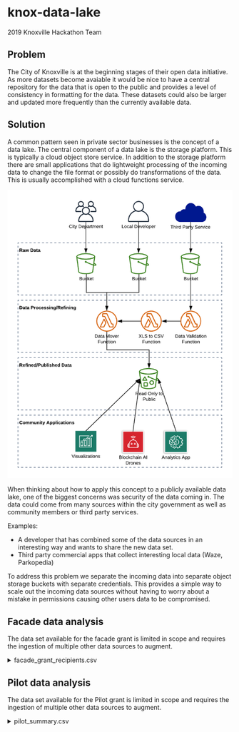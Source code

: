 # knox-data-lake
2019 Knoxville Hackathon Team

## Problem
The City of Knoxville is at the beginning stages of their open data initiative. As more datasets become avaiable it would be nice to have a central repository for the data that is open to the public and provides a level of consistency in formatting for the data. These datasets could also be larger and updated more frequently than the currently available data. 

## Solution
A common pattern seen in private sector businesses is the concept of a data lake. The central component of a data lake is the storage platform. This is typically a cloud object store service. In addition to the storage platform there are small applications that do lightweight processing of the incoming data to change the file format or possibly do transformations of the data. This is usually accomplished with a cloud functions service.

![Logo](knox_data_lake_arch.png?sanitize=1 "Knox Data Lake Architecture")

When thinking about how to apply this concept to a publicly available data lake, one of the biggest concerns was security of the data coming in. The data could come from many sources within the city government as well as community members or third party services.

Examples: 
- A developer that has combined some of the data sources in an interesting way and wants to share the new data set.
- Third party commercial apps that collect interesting local data (Waze, Parkopedia)

To address this problem we separate the incoming data into separate object storage buckets with separate credentials. This provides a simple way to scale out the incoming data sources without having to worry about a mistake in permissions causing other users data to be compromised.

## Facade data analysis
The data set available for the facade grant is limited in scope and requires the ingestion of multiple other data sources to augment.

<details><summary>facade_grant_recipients.csv</summary>
<p>

 | FUND SOURCE | ADDRESS | BUSINESS | STATUS | FAĂADE PROGRAM AMOUNT | FUNDS AVAILABLE |
 |--------------------------|----------------------------------|------------------------------|------------------------|-----------------------|-----------------|
 | General Funds | 1200/1210 N Central | Knoxvill Preservation | Completed (01/05/2009) | 78,246.00 | 521,754.00 |
 | General Funds | 200 W. Jackson Ave | David Dewhirst | Completed (07/22/2009) | 50,000.00 | 471,754.00 |
 | General Funds | 415 W. Depot | Jack O'Hanlon | Completed (07/22/2009) | 36,435.20 | 435,318.80 |
 | General Funds | 2461 M.L.K. | Ira Grimes | Completed (02/11/2010) | 49,858.73 | 385,460.07 |
 | General Funds | 3404 M.L.K. | David Andrews | Completed (04/15/2010) | 49,364.00 | 336,096.07 |
 | General Funds | 109 Bertrand | E. TN Mechanical | Completed (09/02/2010) | 38,543.00 | 297,553.07 |
 | General Funds | 1831 McCalla | E. TN Mechanical | Completed (09/02/2010) | 45,857.00 | 251,696.07 |
 | General Funds | 3911 M.L.K. | Charles Holland | Completed (05/06/2010) | 40,672.00 | 211,024.07 |
 | General Funds | 726 Chickamauga | The Parlor, LLC | Completed (08/05/2011) | 30,217.92 | 180,806.15 |
 | General Funds | 106 Ogle Ave | Delta Group, LLC | Completed (10/17/2011) | 50,000.00 | 130,806.15 |
 | General Funds | 2120 Magnolia | Tony Shin | Completed (5/30/2012) | 48,355.20 | 82,450.95 |
 | General Funds | 3610 Magnolia Ave | Gary White/Mark Bigelow | Completed (5/17/2012) | 50,000.00 | 32,450.95 |
 | General Funds | 2444 M.L.K. | Charles Frazier | Completed (5/22/2012) | 46,940.00 | -14,489.05 |
 | General Funds | 120 W. Okalhoma | Teresa Winters | Completed (5/23/2012) | 15,006.00 | -29,495.05 |
 | General Funds | 119 Central Street | Nancy Voith | Completed (11/11/2014) | 50,000.00 | 0.00 |
 | General Funds | 525 N. Gay Street | Hatcher Hill | Completed (9/1/2013) | 50,000.00 | 0.00 |
 | General Funds | 211 Jessamine | Bittle & Sons | Completed 4/30/14 | 50,000.00 | 0.00 |
 | General Funds | 104 E. Fifth | Fifth Avenue Partners | Completed 11/11/2014 | 50,000.00 | 0.00 |
 | General Funds | 1116 Sixth Avenue | Christopher Pease | Completed 5/7/2014 | 50,000.00 | 0.00 |
 | General Funds | 618 N. Broadway | Twofold Purchase | Completed 4/16/2014 | 49,417.00 | 0.00 |
 | General Funds | 1115 Sixth Avenue | Christopher Pease | Completed 8/17/2015 | 50,000.00 | 0.00 |
 | General Funds | 2501 N. Central Street | Keith Windows | Completed 10/31/2015 | 28,225.00 | 0.00 |
 | General Funds | 923 N. Central Street | Dale Mackey/Shawn Poynter | Completed 11/12/2015 | 48,981.00 | 0.00 |
 | General Funds | 318 N. Gay Street | Regas Building, LLC | Completed 12/21/2015 | 50,000.00 | 0.00 |
 | General Funds | 412 Gay Street (3 Bldgs) | Hatcher Hill | Completed 12/13/2015 | 150,000.00 | 0.00 |
 | General Funds | 1104 McCalla Avenue | Twofold Purchase | Completed 1/31/2016 | 50,000.00 | 0.00 |
 | General Funds | 1601 Western Avenue | Hatcher Hill | Completed 4/30/2016 | 50,000.00 | 0.00 |
 | General Funds | 210 W. Magnolia Avenue | Bridge Properties | Completed 4/30/2016 | 50,000.00 | 0.00 |
 | General Funds | 201/203 Depot Avenue (2 Bldgs) | Depot Development | Completed 5/31/2016 | 100,000.00 | 0.00 |
 | General Funds | 1138 N. Broadway | Fourfold Purchase | Completed 5/31/2016 | 34,100.00 | 0.00 |
 | General Funds | 108-114 E. Jackson (3 Bldgs) | Old City Amigos | Completed 6/30/2016 | 100,000.00 | 0.00 |
 | General Funds | 1120 Sevier Avenue | Brett Honeycutt | Completed 8/31/2016 | 50,000.00 | 0.00 |
 | General Funds | 213 E. Fourth Avenue | Knox 213 LLC | Completed 9/30/2016 | 50,000.00 | 0.00 |
 | General Funds | 1147 Sevier Avenue | Zach & Hao Land | Completed 9/30/2017 | 41,790.00 | 0.00 |
 | General Funds | 835 N. Central Street | 835 Central LLC | Completed 8/30/2017 | 50,000.00 | 0.00 |
 | General Funds | 700 Sevier Avenue | Greg Cates/Peter Medlyn | Completed 1/31/2017 | 50,000.00 | 0.00 |
 | General Funds | 2423 N. Central Street | John Sanders | Completed 7/30/2017 | 50,000.00 | 0.00 |
 | General Funds | 902 N. Central Avenue | Jordan Wilkerson | Completed 11/30/17 | 50,000.00 | 0.00 |
 | General Funds | 745 & 751 N. Broadway | SMJT, LLC | Completed 9/1/2018 | 76,000.00 | 0.00 |
 | General Funds | 730 N. Broadway | Jim and Lori Klonaris | Completed 3/31/2018 | 100,000.00 | 0.00 |
 | General Funds | 113-119 S. Gay Street | Courtland Group | Under Construction | 50,000.00 | 0.00 |
 | General Funds | 2300 E. Magnolia | Park City Improvement LLC | Completed 10/28/2018 | 50,000.00 | 0.00 |
 | General Funds | 119 W. Fifth Avenue | Mark Hickman | Completed 7/25/2018 | 50,000.00 | 0.00 |
 | General Funds | 800 N. Broadway | Matt Reed/Lloyd Montgomery | Completed 8/7/2018 | 50,000.00 | 0.00 |
 | General Funds | 1300 McCalla | Derek White | Completed 8/20/2018 | 50,000.00 | 0.00 |
 | General Funds | 2320 N. Central | Byron Williamson | Completed 8/28/2018 | 50,000.00 | 0.00 |
 | General Funds | 2411 N. Central | Loch and Key Holdings | Completed 5/30/2018 | 50,000.00 | 0.00 |
 | General Funds | 2417 N. Central | Elst Brewing | Under Construction | 50,000.00 | 0.00 |
 | General Funds | 930 N. Broadway | Broadway Carpets | Completed 11/16/2018 | 50,000.00 | 0.00 |
 | General Funds | 1717 N. Broadway | Semeco Enterprises, LLC | Under Construction | 50,000.00 | 0.00 |
 | General Funds | 2200 & 2202 MLK | Cherokee Health | Under Construction | 100,000.00 | 0.00 |
 | General Funds | 1731 Western Avenue | Hatcher Hill Properties | Under Construction | 100,000.00 | 0.00 |
 | CDBG Funds | 2200 M.L.K. (2 Bldgs) | Hardy Bldgs | Completed (02/14/2006) | 135,689.63 | 0.00 |
 | CDBG Funds | 2446 M.L.K. | Kim Cannon | Completed (04/05/2006) | 32,795.40 | 0.00 |
 | CDBG Funds | 301 N. Central | Dewhirst Const | Completed (01/19/2007) | 50,000.00 | 0.00 |
 | CDBG Funds | 501 Arthur St | Michael Elliott | Completed (08/17/2007) | 50,000.00 | 0.00 |
 | CDBG Funds | 3920 M.L.K. | Josh Jordan | Completed (12/08/2008) | 15,385.00 | 0.00 |
 | CDBG Funds | 3930 M.L.K. | Terri-Cade Hill | Completed (04/21/2009) | 55,840.00 | 0.00 |
 | CDBG Funds | 500 Arthur St | Peter J. Biasella | Completed (07/21/2010) | 46,706.00 | 0.00 |
 | CDBG Funds | 1537 Western Ave | James Hodge | Completed (11/05/2010) | 41,352.00 | 0.00 |
 | CDBG Funds | 1551 Western Ave | Betty Martin | Completed (07/08/2011) | 56,161.00 | 0.00 |
 | CDBG Funds | 2117 Middlebrook Pk | SpdRcr | Completed (01/10/2012) | 42,500.00 | 0.00 |
 | CDBG Funds | 2350 E. Magnolia Ave | T. Scott Jones | Completed (12/05/2011) | 50,000.00 | 0.00 |
 | CDBG Funds | 529 N Gay St | William D. Harris | Completed (10/19/2012 | 41,022.00 | 0.00 |
 | CDBG Funds | 412/416 W. Jackson (2 Bldgs) | Heinz/Dewhirst | Completed (11/16/2012) | 100,000.00 | 0.00 |
 | CDBG Funds | 1320 N. Broadway | Patrick McInturff | Completed 8/14/2014 | 50,000.00 | 0.00 |
 | CDBG Funds | 2018 Davenport Road | Elizabeth McWhirter | Completed 7/14/2015 | 50,000.00 | 0.00 |
 | CDBG Funds | 605 Sevier Avenue | David Glass | Completed 7/10/2015 | 52,197.00 | 0.00 |
 | CDBG Funds | 308/312/410 W. Jackson (3 Bldgs) | David Dewhirst | Completed (05/04/2011) | 150,000.00 | 0.00 |
 | CDBG Funds | 800 Tyson | Patricia Smith | Completed 6/1/2015 | 48,000.00 | 0.00 |
 | CDBG Funds | 1828 McCalla Avenue | Gwendolyn Harshaw | Completed 4/22/2015 | 50,000.00 | 0.00 |
 | CDBG Funds | 2411 Magnolia Avenue | Knox County Education Assoc. | Completed 7/29/2015 | 35,648.00 | 0.00 |
 | CDBG Funds | 309 Central Street | Depot Development | Completed 8/17/2015 | 50,000.00 | 0.00 |
 | CDBG Funds | 505 Cooper Street | Taie Li | Completed 10/21/2015 | 46,236.00 | 0.00 |
 | CDBG Funds | 714 N. Broadway | Bobby Copeland | Completed 12/30/2014 | 50,000.00 | 0.00 |
 | CDBG Funds | 1123 N. Central | David Belcher | Completed 3/31/2016 | 47,170.00 | 0.00 |
 | CDBG Funds | 3814 MLK | Jervis Brown | Completed 10/28/2016 | 50,000.00 | 0.00 |
 | CDBG Funds | 3701 Sevierville Pike | Brian Hann, Jason Stephens | Completed 3/31/2017 | 50,000.00 | 0.00 |
 | CDBG Funds | 629 Broadway | Stone Street Group | Completed 1/31/2018 | 50,000.00 | 0.00 |
 | CDBG Funds | 3900 MLK | Ignite Solutions LLC | Under Construction | 50,000.00 | 0.00 |
 | CDBG Funds | 1700 N. Central Street | Andrew Edens | Completed 7/9/2018 | 50,000.00 | 0.00 |
 | Magnolia Warehouse Funds | 1725 E. Magnolia | Faye & Frances Levert | Completed 5/15/2016 | 53,545.00 | 0.00 |
 | Magnolia Warehouse Funds | 103 Jessamine (3 Bldgs) | Gray Holdges Electric | Completed 2/24/2014 | 157,455.00 | 0.00 |
 | Magnolia Warehouse Funds | 106 E. Depot (2 Bldgs) | Dewhirts/Heinz | Completed 2/26/2014 | 150,000.00 | 0.00 |
 | Magnolia Warehouse Funds | 711 Hall of Fame | Richard Kelley | Completed 7/30/2013 | 50,000.00 | 0.00 |
 | EZ Funds | Facade Misc Expenses | 0 | 0 | 305.00 | 0.00 |
 | EZ Funds | 700 N. Broadway | High Oaks Const | Completed (11/01/2006) | 50,000.00 | 0.00 |
 | EZ Funds | 8, 10, & 12 Emory | Duane Grieve #2 | Completed (05/08/2007) | 11,409.00 | 0.00 |
 | EZ Funds | 119 Jennings St | Ironwood Studio | Completed (09/14/2007) | 39,564.18 | 0.00 |
 | EZ Funds | 8, 10, & 12 Emory (3 Bldgs) | Duane Grieve #1 | Completed (10/30/2007) | 51,000.00 | 0.00 |
 | EZ Funds | 754 N. Broadway | James F Glasscock | Completed (01/02/2008) | 50,000.00 | 0.00 |
 | EZ Funds | 846 N. Central | 846 N. Central, LLC | Completed (04/30/2008) | 50,000.00 | 0.00 |
 | EZ Funds | 18 Emory Pl | G O M P Properties | Completed (05/14/2008) | 99,828.00 | 0.00 |
 | EZ Funds | 103 Bearden Pl | Mary Jo Bolin Madden | Completed (05/27/2008) | 19,828.94 | 0.00 |
 | EZ Funds | 912 N. Central | N Central Village | Completed (07/10/2008) | 50,000.00 | 0.00 |
 | EZ Funds | 127 Jennings St | Harley M. Lusk | Completed (08/08/2008) | 26,786.40 | 0.00 |
 | EZ Funds | 608 N. Broadway | Harbâs Carpet  | Completed (10/02/2008) | 59,112.94 | 0.00 |
 | EZ Funds | 615 N. Broadway | C&B Properties | Completed (11/18/2008) | 50,000.00 | 0.00 |
 | EZ Funds | 623 N. Central (7 Bldgs) | James Monday | Completed (03/13/2009) | 307,218.00 | 0.00 |
 | EZ Funds | 922 N. Central | Neal Green | Completed (03/19/2009) | 50,000.00 | 0.00 |
 | EZ Funds | 212 W. Magnolia | ROP, LLC | Completed (07/22/2009) | 41,697.36 | 0.00 |
 | EZ Funds | 724 N Broadway | Jim Claiborne | Completed (07/23/2009) | 50,000.00 | 0.00 |
 | EZ Funds | 1121 N. Central St. | Albert Harb | Completed (10/28/2009) | 36,536.81 | 0.00 |
 | EZ Funds | 736 N. Broadway | Khalid A. Hijer | Completed (11/17/2009) | 49,600.00 | 0.00 |
 | EZ Funds | 2634 E. Magnolia | Lakeridge Rentals | Completed (12/30/2009) | 64,959.55 | 0.00 |
 | EZ Funds | 741 N. Broadway | Paramount Cleaners | Completed (03/11/2010) | 77,200.00 | 0.00 |
 | EZ Funds | 643 N. Broadway (2 Bldgs) | Michael Denton | Completed (03/26/2010) | 100,000.00 | 0.00 |
 | EZ Funds | 600 N. Broadway | Harb's Carpet | Completed (05/03/2010) | 32,972.00 | 0.00 |
 | EZ Funds | 4111 Martin Mill | Harry K. Allen | Completed (05/20/2010) | 25,724.00 | 0.00 |
 | EZ Funds | 4305 Martin Mill Pk | Vend-A-Wash | Completed (06/01/2010) | 41,646.00 | 0.00 |
 | EZ Funds | 605 N. Broadway | DEC Land Co | Completed (06/01/2010) | 50,000.00 | 0.00 |
 | EZ Funds | 601/603 N. Broadway (2Bldgs) | 617 Central Corp | Completed (06/09/2010) | 100,000.00 | 0.00 |
 | EZ Funds | 706 N. Broadway | Cigarette Service Co | Completed (06/09/2010) | 50,000.00 | 0.00 |
 | EZ Funds | 4124 Martin Mill | Greg Snyder | Completed (06/09/2010) | 30,871.00 | 0.00 |
 | EZ Funds | 25 Emory Pl | Francis Wood | Completed (06/17/2010) | 27,400.00 | 0.00 |
 | EZ Funds | 514 W. Jackson | John Sanders | Completed (07/19/2010) | 50,000.00 | 0.00 |
 | EZ Funds | 3839 Martin Mill Pk | Todd Greene | Completed (07/30/2010) | 50,000.00 | 0.00 |
 | EZ Funds | 3832 Martin Mill | Rocky Top Heat & Air | Completed (08/01/2010) | 50,000.00 | 0.00 |
 | EZ Funds | 2125 Middlebrook Pk | SpdRcr, LLC | Completed (08/04/2010) | 50,000.00 | 0.00 |
 | EZ Funds | 3, 15, 23 Emory Place (3 Bldgs) | Emory Pl Partners | Completed (08/09/2010) | 241,212.80 | 0.00 |
 | EZ Funds | 842 N Central | 846 N. Central, LLC | Completed (08/09/2010) | 33,720.00 | 0.00 |
 | EZ Funds | 200 Jennings Ave (3 Bldgs) | Scott Partin | Completed (08/09/2010) | 134,202.00 | 0.00 |
 | EZ Funds | 4200 Martin Mill | Monir Girgia (King Tut) | Completed (08/10/2010) | 16,774.40 | 0.00 |
 | EZ Funds | 109 Bertrand | E. TN Mechanical | Completed (09/02/2010) | 32,429.00 | 0.00 |
 | EZ Funds | 1831 McCalla | E. TN Mechanical | Completed (09/02/2010) | 43,868.00 | 0.00 |
</p>
</details>

## Pilot data analysis
The data set available for the Pilot grant is limited in scope and requires the ingestion of multiple other data sources to augment.

<details><summary>pilot_summary.csv</summary>
<p>

| City of Knoxville PILOT Projects | Term | End Date | Address | Frozen pre-project  City & County Taxes (PILOT) | Post-project  appraised value | Post-project estimated        City Taxes | Post-project estimated County  Taxes | Post-project estimated City & County  Taxes | Projected increase in City & County Taxes |
|----------------------------------------------------------------------------------------------------------------------|-------|----------|--------------------------|-------------------------------------------------|-------------------------------|------------------------------------------|--------------------------------------|---------------------------------------------|-------------------------------------------|
| Sterchi Lofts | 10 | 2013 | 116 S. Gay St. | $14,856 | $6,491,200 | $63,972 | $55,045 | $119,017 | $104,161 |
| Emporium | 11 | 2014 | 100 S. Gay St. | $6,490 | $5,118,100 | $50,440 | $43,401 | $93,841 | $87,351 |
| 17 Market Square Upper | 10 | 2014 | 17 Market Sq. | $10,650 | $2,639,900 | $26,017 | $22,386 | $48,403 | $37,753 |
| 17 Market Square Lower | 10 | 2014 | 17 Market Sq. | $10,650 | $2,277,400 | $22,444 | $19,312 | $41,757 | $31,107 |
| One Centre Square | 11 | 2014 | 605 S. Gay St. | $176,633 | $12,671,300 | $124,878 | $107,453 | $232,331 | $55,698 |
| Hampton Inn | 9 | 2015 | 618 Main St. | $14,880 | $8,034,200 | $79,179 | $68,130 | $147,309 | $132,429 |
| 16,18,20,22 Market Square | 10 | 2015 | 16,18,20,22 Market Sq. | $11,728 | $3,061,300 | $30,170 | $25,960 | $56,130 | $44,402 |
| Hilton Garden Inn | 5 | 2017 | 1706 Cumberland Ave. | $40,542 | $7,510,600 | $74,018 | $63,690 | $137,708 | $97,166 |
|  |  |  |  |  |  |  |  |  |  |
| 36 Market Square | 10 | 2021 | 36 Market Sq. | $5,772 | $1,569,900 | $15,472 | $13,313 | $28,784 | $23,012 |
| Minvilla Manor | 20 | 2029 | 447 N. Broadway | $1,584 | $3,064,300 | $30,199 | $25,985 | $56,185 | $54,601 |
| Tennessee Armature | 15 | 2025 | 103 S. Gay St. | $17,441 | $5,052,100 | $49,789 | $42,842 | $92,631 | $75,190 |
| Medical Arts Building | 10 | 2025 | 603 Main St. | $43,523 | $9,302,800 | $91,681 | $78,888 | $170,569 | $127,046 |
| Tailor Lofts | 15 | 2029 | 430 S. Gay St. | $6,151 | $1,791,000 | $17,651 | $15,188 | $32,838 | $26,687 |
| White Lily | 15 | 2029 | 222 N. Central St. | $2,345 | $4,326,100 | $42,635 | $36,685 | $79,320 | $76,975 |
| Evolve | 5 | 2019 | 2006 Cumberland Ave. | $49,399 | $11,916,200 | $117,437 | $101,049 | $218,486 | $169,087 |
| Depot Development | 12 | 2026 | 303 N. Central St. | $9,219 | $3,892,500 | $38,361 | $33,008 | $71,370 | $62,151 |
| Guyot Properties (Balter Brewing) | 12 | 2027 | 100 S. Broadway | $8,411 | $1,162,700 | $11,459 | $9,860 | $21,318 | $12,907 |
| The Daniel | 12 | 2027 | 118 W. Jackson Ave. | $10,224 | $9,731,800 | $95,909 | $82,526 | $178,434 | $168,210 |
| Jackson Terminal | 12 | 2027 | 205 W. Jackson Ave. | $9,017 | $2,320,600 | $22,870 | $19,679 | $42,549 | $33,532 |
| Holston Oak Apartments | 16 | 2032 | 1817 Riverside Dr. | $65,094 | $12,791,200 | $126,060 | $108,469 | $234,529 | $169,435 |
| Arbor Place Apartments | 15 | 2030 | 2727 Arbor Pl. | $72,782 | $16,937,100 | $166,919 | $143,627 | $310,545 | $237,763 |
| Patricia Nash | 12 | 2027 | 1132 N. Sixth Ave. | $2,024 | $135,800 | $1,338 | $1,152 | $2,490 | $466 |
| Stonewall Lofts | 15 | 2030 | 5022 Chapman Hwy. | $20,234 | $3,099,400 | $30,545 | $26,283 | $56,828 | $36,594 |
| Southland Square | 15 | 2030 | 3423 Sevier Ave. | $45,096 | $5,962,400 | $58,761 | $50,561 | $109,322 | $64,226 |
| The Tennessean | 12 | 2027 | 0 Henley St. | $29,343 | $9,512,700 | $93,750 | $80,668 | $174,417 | $145,074 |
| Brookvale | 5 | 2021 | 6016 Brookvale Ln. | $42,000 | $7,279,700 | $71,743 | $61,732 | $133,475 | $91,475 |
| The Standard | 7 | 2021 | 705 S. Seventeenth St. | $32,374 | $39,601,631 | $390,282 | $335,822 | $726,104 | $693,730 |
| Farragut Hotel | 25 | 2041 | 530 S. Gay St. | $72,189 | $13,248,400 | $130,566 | $112,346 | $242,912 | $170,723 |
| The Cumberland | 15 | 2031 | 1830 Cumberland Ave. | $75,496 | $17,836,400 | $175,781 | $151,253 | $327,034 | $251,538 |
| Efficient Electric | 18 | 2035 | 1150 McCalla Ave. | $3,943 | $2,373,000 | $23,386 | $20,123 | $43,509 | $39,566 |
| Keener Lofts | 12 | 2029 | 701 Worlds Fair Park Dr. | $7,900 | $2,000,000 | $19,710 | $16,960 | $36,670 | $28,770 |
| Stockyard Lofts | 12 | 2029 | 115 Willow Ave. | $37,600 | $28,404,820 | $279,935 | $240,873 | $520,808 | $483,208 |
| Tyson/Jennings Development | 13 | 2030 | 200 Jennings Ave. | $1,307 | $4,760,000 | $46,911 | $40,365 | $87,276 | $85,969 |
| Embassy Suites | 15 | 2033 | 505 S. Gay St. | $131,117 | $27,500,000 | $271,018 | $233,200 | $504,218 | $373,101 |
| Fort Hill Tier 3 Data Center | 5 | 2022 | 550 Fort Summit Way | $24,300 | $24,000,000 | $236,525 | $203,520 | $440,045 | $415,745 |
| TOTAL |  |  |  | $1,112,314 | $317,376,551 | $3,127,809 | $2,691,353 | $5,819,163 | $4,706,849 |
| Notes: |  |  |  |  |  |  |  |  |  |
| The PILOT term for projects in italics has ended. |  |  |  |  |  |  |  |  |  |
| * The project is still in the approval process, i.e. 3rd party review, City Council approval, and City IDB approval. |  |  |  |  |  |  |  |  |  |
|  |  |  |  |  |  |  |  |  |  |
| Residential Assessment | 25% |  |  |  |  |  |  |  |  |
| Commercial Assessment | 40% |  |  |  |  |  |  |  |  |
| City taxes | 2.46% |  |  |  |  |  |  |  |  |
| County taxes | 2.12% |  |  |  |  |  |  |  |  |
</p>
</details>